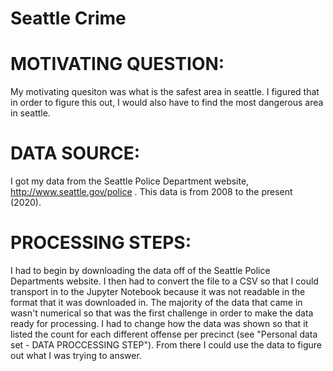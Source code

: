 # Seattle Crime
# MOTIVATING QUESTION:
My motivating quesiton was what is the safest area in seattle. I figured that in order to figure this out, I would also have to find the most dangerous area in seattle.

# DATA SOURCE:
I got my data from the Seattle Police Department website, http://www.seattle.gov/police . This data is from 2008 to the present (2020).   

# PROCESSING STEPS:
I had to begin by downloading the data off of the Seattle Police Departments website. I then had to convert the file to a CSV so that I could transport in to the Jupyter Notebook because it was not readable in the format that it was downloaded in. The majority of the data that came in wasn't numerical so that was the first challenge in order to make the data ready for processing. I had to change how the data was shown so that it listed the count for each different offense per precinct (see "Personal data set - DATA PROCCESSING STEP"). From there I could use the data to figure out what I was trying to answer.


